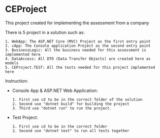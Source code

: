 # CEProject


This project created for implementing the assessment from a company

There is 5 project in a solution such as:

    1. WebApp: The ASP.NET Core (MVC) Project as the first entry point
    2. cApp: The Console application Project as the second entry point
    3. BusinessLogic: All the business needed for this assessment is implemented here
    4. DataAccess: All DTO (Data Transfer Objects) are created here as models
    5. CEProject.TEST: All the tests needed for this project implemented here

Instruction:

  * Console App & ASP.NET Web Application:

        1. First use cd to be in the correct folder of the solution
        2. Second use "dotnet build" for building the project 
        3. Third use "dotnet run" to run the project.

  * Test Project:

        1. First use cd to be in the correct folder
        2. Second use "dotnet test" to run all tests together

